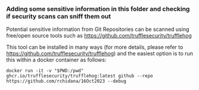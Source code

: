 ### Adding some sensitive information in this folder and checking if security scans can sniff them out

Potential sensitive information from Git Repositories can be scanned using free/open source tools such as https://github.com/trufflesecurity/trufflehog <br>

This tool can be installed in many ways (for more details, please refer to https://github.com/trufflesecurity/trufflehog) and the easiest option is to run this within a docker container as follows: <br>

```
docker run -it -v "$PWD:/pwd" ghcr.io/trufflesecurity/trufflehog:latest github --repo https://github.com/rchidana/16Oct2023 --debug
```
